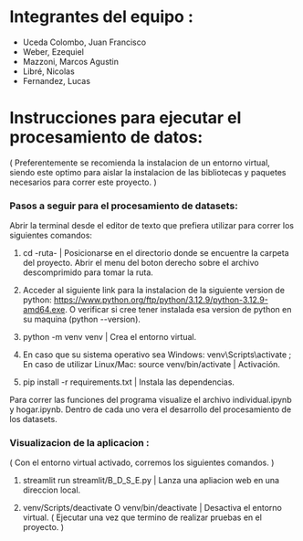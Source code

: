 # Integrantes del equipo : 

- Uceda Colombo, Juan Francisco
- Weber, Ezequiel
- Mazzoni, Marcos Agustin
- Libré, Nicolas
- Fernandez, Lucas

# Instrucciones para ejecutar el procesamiento de datos:

( Preferentemente se recomienda la instalacion de un entorno virtual, siendo este optimo para aislar la instalacion de las bibliotecas y paquetes necesarios para correr este proyecto. )

### Pasos a seguir para el procesamiento de datasets: 

Abrir la terminal desde el editor de texto que prefiera utilizar para correr los siguientes comandos: 

1. cd -ruta- | Posicionarse en el directorio donde se encuentre la carpeta del proyecto. Abrir el menu del boton derecho sobre el archivo descomprimido para tomar la ruta.

2. Acceder al siguiente link para la instalacion de la siguiente version de python: https://www.python.org/ftp/python/3.12.9/python-3.12.9-amd64.exe. O verificar si cree tener instalada esa version de python en su maquina (python --version). 

2. python -m venv venv  |  Crea el entorno virtual.

3. En caso que su sistema operativo sea Windows: venv\Scripts\activate ; En caso de utilizar Linux/Mac: source venv/bin/activate  |  Activación.

4. pip install -r requirements.txt | Instala las dependencias.

Para correr las funciones del programa visualize el archivo individual.ipynb y hogar.ipynb. Dentro de cada uno vera el desarrollo del procesamiento de los datasets.

### Visualizacion de la aplicacion : 

( Con el entorno virtual activado, corremos los siguientes comandos. )

1. streamlit run streamlit/B_D_S_E.py  |  Lanza una apliacion web en una direccion local.

2. venv/Scripts/deactivate O venv/bin/deactivate  |  Desactiva el entorno virtual. ( Ejecutar una vez que termino de realizar pruebas en el proyecto. )


